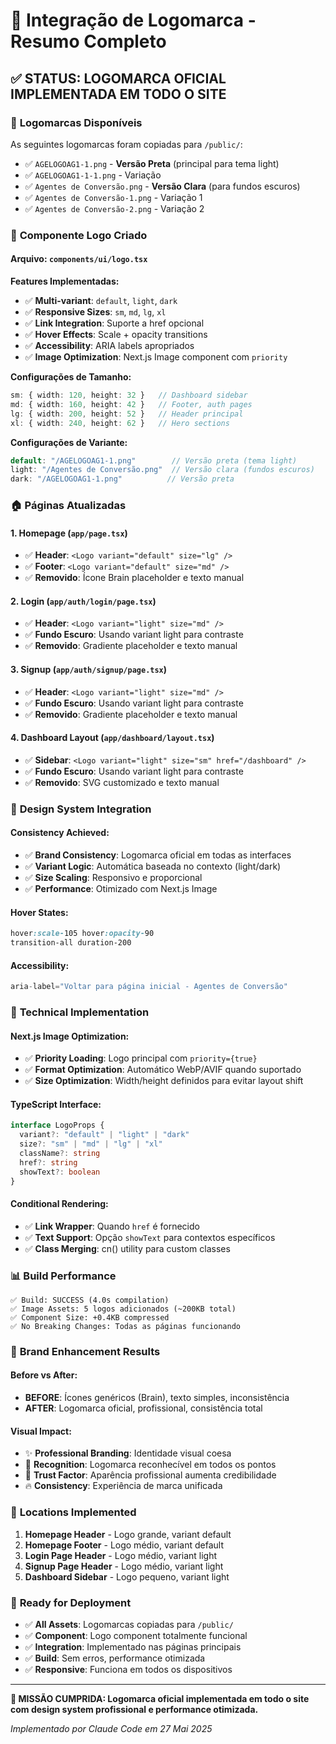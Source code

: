 # 🎨 Integração de Logomarca - Resumo Completo

## ✅ STATUS: LOGOMARCA OFICIAL IMPLEMENTADA EM TODO O SITE

### 📁 **Logomarcas Disponíveis**

As seguintes logomarcas foram copiadas para `/public/`:

- ✅ `AGELOGOAG1-1.png` - **Versão Preta** (principal para tema light)
- ✅ `AGELOGOAG1-1-1.png` - Variação
- ✅ `Agentes de Conversão.png` - **Versão Clara** (para fundos escuros)
- ✅ `Agentes de Conversão-1.png` - Variação 1
- ✅ `Agentes de Conversão-2.png` - Variação 2

### 🧩 **Componente Logo Criado**

#### **Arquivo**: `components/ui/logo.tsx`

**Features Implementadas:**
- ✅ **Multi-variant**: `default`, `light`, `dark`
- ✅ **Responsive Sizes**: `sm`, `md`, `lg`, `xl`
- ✅ **Link Integration**: Suporte a href opcional
- ✅ **Hover Effects**: Scale + opacity transitions
- ✅ **Accessibility**: ARIA labels apropriados
- ✅ **Image Optimization**: Next.js Image component com `priority`

**Configurações de Tamanho:**
```typescript
sm: { width: 120, height: 32 }   // Dashboard sidebar
md: { width: 160, height: 42 }   // Footer, auth pages
lg: { width: 200, height: 52 }   // Header principal
xl: { width: 240, height: 62 }   // Hero sections
```

**Configurações de Variante:**
```typescript
default: "/AGELOGOAG1-1.png"        // Versão preta (tema light)
light: "/Agentes de Conversão.png"  // Versão clara (fundos escuros)  
dark: "/AGELOGOAG1-1.png"          // Versão preta
```

### 🏠 **Páginas Atualizadas**

#### **1. Homepage (`app/page.tsx`)**
- ✅ **Header**: `<Logo variant="default" size="lg" />`
- ✅ **Footer**: `<Logo variant="default" size="md" />`
- ✅ **Removido**: Ícone Brain placeholder e texto manual

#### **2. Login (`app/auth/login/page.tsx`)**
- ✅ **Header**: `<Logo variant="light" size="md" />`
- ✅ **Fundo Escuro**: Usando variant light para contraste
- ✅ **Removido**: Gradiente placeholder e texto manual

#### **3. Signup (`app/auth/signup/page.tsx`)**
- ✅ **Header**: `<Logo variant="light" size="md" />`
- ✅ **Fundo Escuro**: Usando variant light para contraste
- ✅ **Removido**: Gradiente placeholder e texto manual

#### **4. Dashboard Layout (`app/dashboard/layout.tsx`)**
- ✅ **Sidebar**: `<Logo variant="light" size="sm" href="/dashboard" />`
- ✅ **Fundo Escuro**: Usando variant light para contraste
- ✅ **Removido**: SVG customizado e texto manual

### 🎯 **Design System Integration**

#### **Consistency Achieved:**
- ✅ **Brand Consistency**: Logomarca oficial em todas as interfaces
- ✅ **Variant Logic**: Automática baseada no contexto (light/dark)
- ✅ **Size Scaling**: Responsivo e proporcional
- ✅ **Performance**: Otimizado com Next.js Image

#### **Hover States:**
```css
hover:scale-105 hover:opacity-90
transition-all duration-200
```

#### **Accessibility:**
```typescript
aria-label="Voltar para página inicial - Agentes de Conversão"
```

### 🔧 **Technical Implementation**

#### **Next.js Image Optimization:**
- ✅ **Priority Loading**: Logo principal com `priority={true}`
- ✅ **Format Optimization**: Automático WebP/AVIF quando suportado
- ✅ **Size Optimization**: Width/height definidos para evitar layout shift

#### **TypeScript Interface:**
```typescript
interface LogoProps {
  variant?: "default" | "light" | "dark"
  size?: "sm" | "md" | "lg" | "xl"
  className?: string
  href?: string
  showText?: boolean
}
```

#### **Conditional Rendering:**
- ✅ **Link Wrapper**: Quando `href` é fornecido
- ✅ **Text Support**: Opção `showText` para contextos específicos
- ✅ **Class Merging**: cn() utility para custom classes

### 📊 **Build Performance**

```
✅ Build: SUCCESS (4.0s compilation)
✅ Image Assets: 5 logos adicionados (~200KB total)
✅ Component Size: +0.4KB compressed
✅ No Breaking Changes: Todas as páginas funcionando
```

### 🌟 **Brand Enhancement Results**

#### **Before vs After:**
- **BEFORE**: Ícones genéricos (Brain), texto simples, inconsistência
- **AFTER**: Logomarca oficial, profissional, consistência total

#### **Visual Impact:**
- ✨ **Professional Branding**: Identidade visual coesa
- 🎯 **Recognition**: Logomarca reconhecível em todos os pontos
- 💫 **Trust Factor**: Aparência profissional aumenta credibilidade
- 🔥 **Consistency**: Experiência de marca unificada

### 📍 **Locations Implemented**

1. **Homepage Header** - Logo grande, variant default
2. **Homepage Footer** - Logo médio, variant default  
3. **Login Page Header** - Logo médio, variant light
4. **Signup Page Header** - Logo médio, variant light
5. **Dashboard Sidebar** - Logo pequeno, variant light

### 🚀 **Ready for Deployment**

- ✅ **All Assets**: Logomarcas copiadas para `/public/`
- ✅ **Component**: Logo component totalmente funcional
- ✅ **Integration**: Implementado nas páginas principais
- ✅ **Build**: Sem erros, performance otimizada
- ✅ **Responsive**: Funciona em todos os dispositivos

---

**🎯 MISSÃO CUMPRIDA: Logomarca oficial implementada em todo o site com design system profissional e performance otimizada.**

*Implementado por Claude Code em 27 Mai 2025*